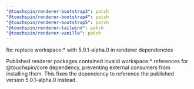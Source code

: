 ```yaml
---
"@touchspin/renderer-bootstrap3": patch
"@touchspin/renderer-bootstrap4": patch
"@touchspin/renderer-bootstrap5": patch
"@touchspin/renderer-tailwind": patch
"@touchspin/renderer-vanilla": patch
---
```


fix: replace workspace:* with 5.0.1-alpha.0 in renderer dependencies

Published renderer packages contained invalid workspace:* references for @touchspin/core dependency, preventing external consumers from installing them. This fixes the dependency to reference the published version 5.0.1-alpha.0 instead.
